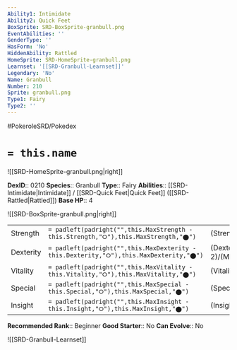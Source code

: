 ```yaml
---
Ability1: Intimidate
Ability2: Quick Feet
BoxSprite: SRD-BoxSprite-granbull.png
EventAbilities: ''
GenderType: ''
HasForm: 'No'
HiddenAbility: Rattled
HomeSprite: SRD-HomeSprite-granbull.png
Learnset: '[[SRD-Granbull-Learnset]]'
Legendary: 'No'
Name: Granbull
Number: 210
Sprite: granbull.png
Type1: Fairy
Type2: ''
---
```


#PokeroleSRD/Pokedex

# `= this.name`

![[SRD-HomeSprite-granbull.png|right]]

**DexID**:: 0210
**Species**:: Granbull
**Type**:: Fairy
**Abilities**:: [[SRD-Intimidate|Intimidate]] / [[SRD-Quick Feet|Quick Feet]] ([[SRD-Rattled|Rattled]])
**Base HP**:: 4

![[SRD-BoxSprite-granbull.png|right]]

|           |                                                                                        |                                          |
| --------- | -------------------------------------------------------------------------------------- | ---------------------------------------- |
| Strength  | `= padleft(padright("",this.MaxStrength - this.Strength,"⭘"),this.MaxStrength,"⬤")`    | (Strength::3)/(MaxStrength::7)   |
| Dexterity | `= padleft(padright("",this.MaxDexterity - this.Dexterity,"⭘"),this.MaxDexterity,"⬤")` | (Dexterity:: 2)/(MaxDexterity::4) |
| Vitality  | `= padleft(padright("",this.MaxVitality - this.Vitality,"⭘"),this.MaxVitality,"⬤")`    | (Vitality::2)/(MaxVitality::5)   |
| Special   | `= padleft(padright("",this.MaxSpecial - this.Special,"⭘"),this.MaxSpecial,"⬤")`       | (Special::2)/(MaxSpecial::4)     |
| Insight   | `= padleft(padright("",this.MaxInsight - this.Insight,"⭘"),this.MaxInsight,"⬤")`       | (Insight::2)/(MaxInsight::4)     |

**Recommended Rank**:: Beginner
**Good Starter**:: No
**Can Evolve**:: No

![[SRD-Granbull-Learnset]]